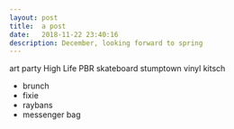 ```yaml
---
layout: post
title:  a post 
date:   2018-11-22 23:40:16
description: December, looking forward to spring
---
```

art party High Life PBR skateboard stumptown vinyl kitsch
<ul>
    <li>brunch</li>
    <li>fixie</li>
    <li>raybans</li>
    <li>messenger bag</li>
</ul>
